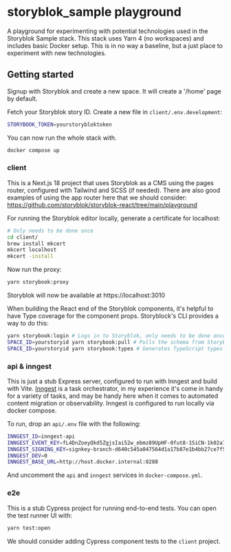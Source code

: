 # storyblok_sample playground

A playground for experimenting with potential technologies used in the Storyblok Sample stack. This stack uses Yarn 4 (no workspaces) and includes basic Docker setup. This is in no way a baseline, but a just place to experiment with new technologies.

## Getting started

Signup with Storyblok and create a new space. It will create a '/home' page by default.

Fetch your Storyblok story ID. Create a new file in `client/.env.development`:
```bash
STORYBOOK_TOKEN=yourstorybloktoken
```

You can now run the whole stack with.
```bash
docker compose up
```

### client

This is a Next.js 18 project that uses Storyblok as a CMS using the pages router, configured with Tailwind and SCSS (if needed). There are also good examples of using the app router here that we should consider:
https://github.com/storyblok/storyblok-react/tree/main/playground

For running the Storyblok editor locally, generate a certificate for localhost:
```bash
# Only needs to be done once
cd client/
brew install mkcert
mkcert localhost
mkcert -install
```

Now run the proxy:
```bash
yarn storybook:proxy
```

Storyblok will now be available at https://localhost:3010

When building the React end of the Storyblok components, it's helpful to have Type coverage for the component props. Storyblock's CLI provides a way to do this:
```bash
yarn storybook:login # Logs in to Storyblok, only needs to be done once
SPACE_ID=yourstoryid yarn storybook:pull # Pulls the schema from Storyblok as JSON
SPACE_ID=yourstoryid yarn storybook:types # Generates TypeScript types from the JSON
```

### api & inngest
This is just a stub Express server, configured to run with Inngest and build with Vite. [Inngest](https://www.inngest.com/) is a task orchestrator, in my experience it's come in handy for a variety of tasks, and may be handy here when it comes to automated content migration or observability. Inngest is configured to run locally via docker compose.

To run, drop an `api/.env` file with the following:
```bash
INNGEST_ID=inngest-api
INNGEST_EVENT_KEY=fL4DnZoeyQkd5ZgjsIai52w_ebmz89UpHF-0fut8-1SiCN-1k02a7gh48M8v0fHiLSvjhwZ_OmBOX00MUpA2GQ
INNGEST_SIGNING_KEY=signkey-branch-d640c545a047564d1a17b87e1b4bb27ce7f512405aecad133f0d3aaf4b4b1bd8
INNGEST_DEV=0
INNGEST_BASE_URL=http://host.docker.internal:8288
```

And uncomment the `api` and `inngest` services in `docker-compose.yml`.

### e2e
This is a stub Cypress project for running end-to-end tests. You can open the test runner UI with:
```bash
yarn test:open
```

We should consider adding Cypress component tests to the `client` project.
